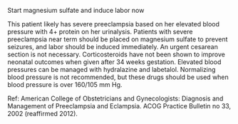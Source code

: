 Start magnesium sulfate and induce labor now

This patient likely has severe preeclampsia based on her elevated blood pressure with 4+ protein on her urinalysis. Patients with severe preeclampsia near term should be placed on magnesium sulfate to prevent seizures, and labor should be induced immediately. An urgent cesarean section is not necessary. Corticosteroids have not been shown to improve neonatal outcomes when given after 34 weeks gestation. Elevated blood pressures can be managed with hydralazine and labetalol. Normalizing blood pressure is not recommended, but these drugs should be used when blood pressure is over 160/105 mm Hg.

Ref:  American College of Obstetricians and Gynecologists: Diagnosis and Management of Preeclampsia and Eclampsia. ACOG Practice Bulletin no 33, 2002 (reaffirmed 2012).